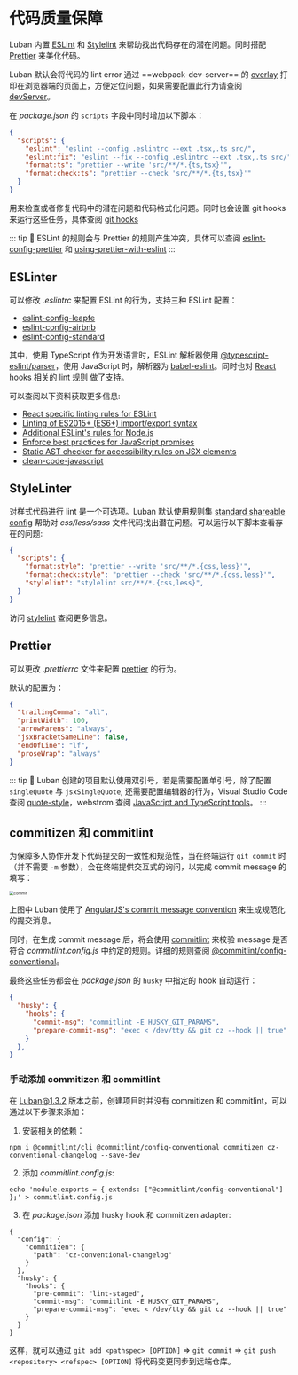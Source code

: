 # 代码质量保障

Luban 内置 [ESLint](https://eslint.org/) 和 [Stylelint](https://stylelint.io/) 来帮助找出代码存在的潜在问题。同时搭配 [Prettier](https://prettier.io/) 来美化代码。

Luban 默认会将代码的 lint error 通过 ==webpack-dev-server== 的 [overlay](https://webpack.js.org/configuration/dev-server/#devserveroverlay) 打印在浏览器端的页面上，方便定位问题，如果需要配置此行为请查阅 [devServer](../config/README.md#devserver)。

在 *package.json* 的 `scripts` 字段中同时增加以下脚本：

```json
{
  "scripts": {
    "eslint": "eslint --config .eslintrc --ext .tsx,.ts src/",
    "eslint:fix": "eslint --fix --config .eslintrc --ext .tsx,.ts src/",
    "format:ts": "prettier --write 'src/**/*.{ts,tsx}'",
    "format:check:ts": "prettier --check 'src/**/*.{ts,tsx}'"
  }
}
```

用来检查或者修复代码中的潜在问题和代码格式化问题。同时也会设置 git hooks 来运行这些任务，具体查阅 [git hooks](cli-service.md#git-hooks)

::: tip 🙋
ESLint 的规则会与 Prettier 的规则产生冲突，具体可以查阅 [eslint-config-prettier](https://github.com/prettier/eslint-config-prettier#special-rules) 和 [using-prettier-with-eslint](https://prettier.io/docs/en/webstorm.html#using-prettier-with-eslint)
:::

## ESLinter

可以修改 *.eslintrc* 来配置 ESLint 的行为，支持三种 ESLint 配置：
+ [eslint-config-leapfe](https://www.npmjs.com/package/eslint-config-leapfe)
+ [eslint-config-airbnb](https://github.com/airbnb/javascript)
+ [eslint-config-standard](https://github.com/standard/eslint-config-standard)

其中，使用 TypeScript 作为开发语言时，ESLint 解析器使用 [@typescript-eslint/parser](https://github.com/typescript-eslint/typescript-eslint#readme)，使用 JavaScript 时，解析器为 [babel-eslint](https://github.com/babel/babel-eslint)。同时也对 [React hooks 相关的 lint 规则](https://reactjs.org/docs/hooks-rules.html) 做了支持。


可以查阅以下资料获取更多信息:
+ [React specific linting rules for ESLint](https://github.com/yannickcr/eslint-plugin-react)
+ [Linting of  ES2015+ (ES6+) import/export syntax](https://github.com/benmosher/eslint-plugin-import)
+ [Additional ESLint's rules for Node.js](https://github.com/mysticatea/eslint-plugin-node#readme)
+ [Enforce best practices for JavaScript promises](https://github.com/xjamundx/eslint-plugin-promise#readme)
+ [Static AST checker for accessibility rules on JSX elements](https://github.com/evcohen/eslint-plugin-jsx-a11y#readme)
+ [clean-code-javascript](https://github.com/ryanmcdermott/clean-code-javascript)

## StyleLinter

对样式代码进行 lint 是一个可选项。Luban 默认使用规则集 [standard shareable config](https://github.com/stylelint/stylelint-config-standard#readme) 帮助对 *css/less/sass* 文件代码找出潜在问题。可以运行以下脚本查看存在的问题:
```json
{
  "scripts": {
    "format:style": "prettier --write 'src/**/*.{css,less}'",
    "format:check:style": "prettier --check 'src/**/*.{css,less}'",
    "stylelint": "stylelint src/**/*.{css,less}",
  }
}
```

访问 [stylelint](https://stylelint.io/) 查阅更多信息。

## Prettier

可以更改 *.prettierrc* 文件来配置 [prettier](https://prettier.io/) 的行为。

默认的配置为：
```json
{
  "trailingComma": "all",
  "printWidth": 100,
  "arrowParens": "always",
  "jsxBracketSameLine": false,
  "endOfLine": "lf",
  "proseWrap": "always"
}
```

::: tip 🙋
Luban 创建的项目默认使用双引号，若是需要配置单引号，除了配置 `singleQuote` 与 `jsxSingleQuote`, 还需要配置编辑器的行为，Visual Studio Code 查阅 [quote-style](https://code.visualstudio.com/updates/v1_24#_preferences-for-auto-imports-and-generated-code)，webstrom 查阅 [JavaScript and TypeScript tools](https://www.jetbrains.com/resharper/features/javascript_typescript.html)。 
:::

## commitizen 和 commitlint

为保障多人协作开发下代码提交的一致性和规范性，当在终端运行 `git commit` 时（并不需要 `-m` 参数），会在终端提供交互式的询问，以完成 commit message 的填写：

<img src="https://tva1.sinaimg.cn/large/007S8ZIlly1ggt8fzv9q3j31g20osn2o.jpg" alt="commit" style="zoom: 50%;" />


上图中 Luban 使用了 [AngularJS's commit message convention](https://github.com/angular/angular.js/blob/master/DEVELOPERS.md#-git-commit-guidelines) 来生成规范化的提交消息。

同时，在生成 commit message 后，将会使用 [commitlint](https://commitlint.js.org/#/) 来校验 message 是否符合 *commitlint.config.js* 中约定的规则。详细的规则查阅 [@commitlint/config-conventional](https://github.com/conventional-changelog/commitlint/tree/master/@commitlint/config-conventional)。

最终这些任务都会在 *package.json* 的 `husky` 中指定的 hook 自动运行：
```json
{
  "husky": {
    "hooks": {
      "commit-msg": "commitlint -E HUSKY_GIT_PARAMS",
      "prepare-commit-msg": "exec < /dev/tty && git cz --hook || true"
    }
  },
}
```

### 手动添加 commitizen 和 commitlint

在 Luban@1.3.2 版本之前，创建项目时并没有 commitizen 和 commitlint，可以通过以下步骤来添加：

1. 安装相关的依赖：
```shell
npm i @commitlint/cli @commitlint/config-conventional commitizen cz-conventional-changelog --save-dev
```

2. 添加 *commitlint.config.js*:
```shell
echo 'module.exports = { extends: ["@commitlint/config-conventional"] };' > commitlint.config.js
```

3. 在 *package.json* 添加 husky hook 和 commitizen adapter:
```package.json{2,3,4,5,6,10,11}
{
  "config": {
    "commitizen": {
      "path": "cz-conventional-changelog"
    }
  },
  "husky": {
    "hooks": {
      "pre-commit": "lint-staged",
      "commit-msg": "commitlint -E HUSKY_GIT_PARAMS",
      "prepare-commit-msg": "exec < /dev/tty && git cz --hook || true"
    }
  }
}
```

这样，就可以通过 `git add <pathspec> [OPTION]` => `git commit` => `git push <repository> <refspec> [OPTION]` 将代码变更同步到远端仓库。
